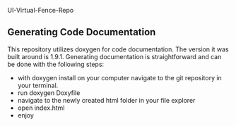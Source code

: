  UI-Virtual-Fence-Repo
## Generating Code Documentation

This repository utilizes doxygen for code documentation. The version it was built around is 1.9.1. Generating documentation is straightforward and can be done with the following steps:

- with doxygen install on your computer navigate to the git repository in your terminal.
- run doxygen Doxyfile
- navigate to the newly created html folder in your file explorer
- open index.html
- enjoy
